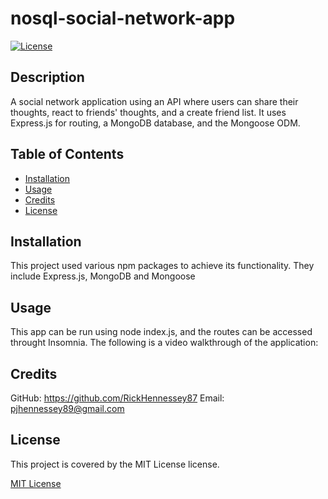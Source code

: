 # nosql-social-network-app

[![License](https://img.shields.io/badge/License-MIT-yellow.svg)](https://opensource.org/licenses/MIT)

## Description

A social network application using an API where users can share their thoughts, react to friends' thoughts, and a create friend list. It uses Express.js for routing, a MongoDB database, and the Mongoose ODM.

## Table of Contents
        
- [Installation](#installation)
- [Usage](#usage)
- [Credits](#credits)
- [License](#license)

## Installation

This project used various npm packages to achieve its functionality. They include Express.js, MongoDB and Mongoose

## Usage
        
This app can be run using node index.js, and the routes can be accessed throught Insomnia. The following is a video walkthrough of the application:



## Credits
        
GitHub: https://github.com/RickHennessey87
Email: pjhennessey89@gmail.com

## License
    
This project is covered by the MIT License license.

[MIT License](https://opensource.org/licenses/MIT)
